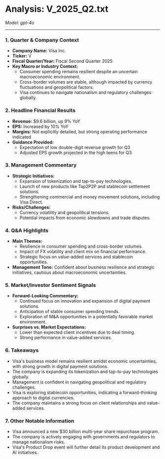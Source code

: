 # Analysis: V_2025_Q2.txt

*Model: gpt-4o*

---

### 1. Quarter & Company Context
- **Company Name:** Visa Inc.
- **Ticker:** V
- **Fiscal Quarter/Year:** Fiscal Second Quarter 2025
- **Key Macro or Industry Context:**
  - Consumer spending remains resilient despite an uncertain macroeconomic environment.
  - Cross-border volumes are stable, although impacted by currency fluctuations and geopolitical factors.
  - Visa continues to navigate nationalism and regulatory challenges globally.

### 2. Headline Financial Results
- **Revenue:** $9.6 billion, up 9% YoY
- **EPS:** Increased by 10% YoY
- **Margins:** Not explicitly detailed, but strong operating performance indicated
- **Guidance Provided:**
  - Expectation of low double-digit revenue growth for Q3
  - Adjusted EPS growth projected in the high teens for Q3

### 3. Management Commentary
- **Strategic Initiatives:**
  - Expansion of tokenization and tap-to-pay technologies.
  - Launch of new products like Tap2P2P and stablecoin settlement solutions.
  - Strengthening commercial and money movement solutions, including Visa Direct.
- **Risks/Challenges:**
  - Currency volatility and geopolitical tensions.
  - Potential impacts from economic slowdowns and trade disputes.

### 4. Q&A Highlights
- **Main Themes:**
  - Resilience in consumer spending and cross-border volumes.
  - Impact of FX volatility and client mix on financial performance.
  - Strategic focus on value-added services and stablecoin opportunities.
- **Management Tone:** Confident about business resilience and strategic initiatives, cautious about macroeconomic uncertainties.

### 5. Market/Investor Sentiment Signals
- **Forward-Looking Commentary:**
  - Continued focus on innovation and expansion of digital payment solutions.
  - Anticipation of stable consumer spending trends.
  - Exploration of M&A opportunities in a potentially favorable market environment.
- **Surprises vs. Market Expectations:**
  - Lower than expected client incentives due to deal timing.
  - Strong performance in value-added services.

### 6. Takeaways
- Visa's business model remains resilient amidst economic uncertainties, with strong growth in digital payment solutions.
- The company is expanding its tokenization and tap-to-pay technologies globally.
- Management is confident in navigating geopolitical and regulatory challenges.
- Visa is exploring stablecoin opportunities, indicating a forward-thinking approach to digital currencies.
- The company maintains a strong focus on client relationships and value-added services.

### 7. Other Notable Information
- Visa announced a new $30 billion multi-year share repurchase program.
- The company is actively engaging with governments and regulators to manage nationalism risks.
- Visa's Product Drop event will further detail its product development and AI initiatives.